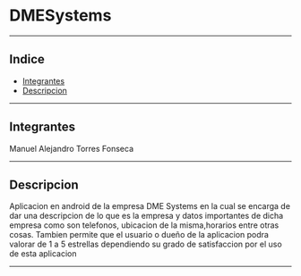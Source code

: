 # DMESystems
***
## Indice
+ [Integrantes](#integrantes)
+ [Descripcion](#descripcion)
***
## Integrantes
Manuel Alejandro Torres Fonseca 


***
## Descripcion
Aplicacion en android de la empresa DME Systems en la cual se encarga de dar una descripcion de lo que es la empresa y datos importantes de dicha empresa como son telefonos, ubicacion de la misma,horarios entre otras cosas. Tambien permite que el usuario o dueño de la aplicacion podra valorar de 1 a 5 estrellas dependiendo su grado de satisfaccion por el uso de esta aplicacion
***


